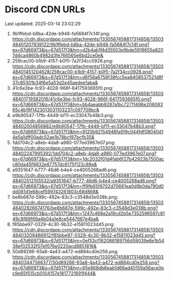 # Discord CDN URLs
Last updated: 2025-03-14 23:02:29

1. 9b1ffebd-b8ba-42de-b948-fa5684f7c14f.png: https://cdn.discordapp.com/attachments/1330567458817314858/1350348401207939122/9b1ffebd-b8ba-42de-b948-fa5684f7c14f.png?ex=67d66973&is=67d517f3&hm=d2b4ab1f4d35503e9bde5918655a8207d4ca4860b4982d3fe766565e6bd2ce0e&
2. 259cac00-b1b9-4157-b0f5-7a2f34cc0928.png: https://cdn.discordapp.com/attachments/1330567458817314858/1350348401451204628/259cac00-b1b9-4157-b0f5-7a2f34cc0928.png?ex=67d66973&is=67d517f3&hm=d6f58a6758f38fcc5ea8408537521d8f37c85301b34f6e5a53d2e45aedee1aba&
3. 41c6e3be-fc93-4028-966f-6417593665f0.png: https://cdn.discordapp.com/attachments/1330567458817314858/1350348401719382016/41c6e3be-fc93-4028-966f-6417593665f0.png?ex=67d66973&is=67d517f3&hm=bb4aeabb9287a1bc72711498e20608365c4b19f1423013031103237c097709bc&
4. e9b90547-17fb-4449-bf11-ec33047b48b3.png: https://cdn.discordapp.com/attachments/1330567458817314858/1350348402004856882/e9b90547-17fb-4449-bf11-ec33047b48b3.png?ex=67d66973&is=67d517f3&hm=9120b92154948fa5f9c044fdf08040d14e5a1dff00adc52ae1b78bcf87bcfb35&
5. 1dd704c2-a8eb-4da8-a980-077ed3967e07.png: https://cdn.discordapp.com/attachments/1330567458817314858/1350348402247995392/1dd704c2-a8eb-4da8-a980-077ed3967e07.png?ex=67d66973&is=67d517f3&hm=1dc2032f01d4fab6f27b42923b7500acc80da45f9832e87757dc6175f122c88e&
6. a9351647-b777-46d6-b4e4-ce4005268ad6.png: https://cdn.discordapp.com/attachments/1330567458817314858/1350348402512105532/a9351647-b777-46d6-b4e4-ce4005268ad6.png?ex=67d66973&is=67d517f3&hm=ff9fb65f8702d70661ea0d9b0da790d0dd081d1e68cef599743261803c68d868&
7. be8b687d-599c-492e-83c3-c3548d3e038b.png: https://cdn.discordapp.com/attachments/1330567458817314858/1350348402826674176/be8b687d-599c-492e-83c3-c3548d3e038b.png?ex=67d66973&is=67d517f3&hm=1247c468e2a19cd2b5e7352596597c8149c8f89f69a4b04a1e8ce5447667e4ba&
8. f85bbe97-0329-4c30-9b32-e15811023d45.png: https://cdn.discordapp.com/attachments/1330567458817314858/1350348403208486912/f85bbe97-0329-4c30-9b32-e15811023d45.png?ex=67d66973&is=67d517f3&hm=0ef53cf162086189756d59039e8e1b5438ef02532f07ef076e0220acd8851816&
9. 50d89286-93a8-4a43-a472-ed884cd0e258.png: https://cdn.discordapp.com/attachments/1330567458817314858/1350348403447566377/50d89286-93a8-4a43-a472-ed884cd0e258.png?ex=67d66973&is=67d517f3&hm=65e868db6eab1d66ad40159a56ace0ec9e65f515cb0104157e1817721691f444&

